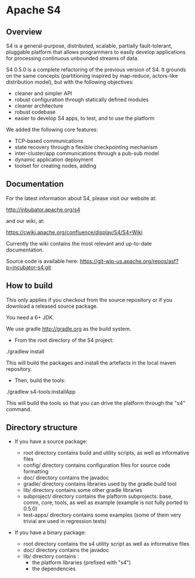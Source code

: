 Apache S4
=========

Overview
--------
S4 is a general-purpose, distributed, scalable, partially fault-tolerant, pluggable platform that allows programmers to easily develop applications for processing continuous unbounded streams of data.

S4 0.5.0 is a complete refactoring of the previous version of S4. It grounds on the same concepts (partitioning inspired by map-reduce, actors-like distribution model), but with the following objectives:

- cleaner and simpler API
- robust configuration through statically defined modules
- cleaner architecture
- robust codebase
- easier to develop S4 apps, to test, and to use the platform

We added the following core features:

- TCP-based communications
- state recovery through a flexible checkpointing mechanism
- inter-cluster/app communications through a pub-sub model
- dynamic application deployment
- toolset for creating nodes, adding


Documentation
-------------

For the latest information about S4, please visit our website at:

   http://inbubator.apache.org/s4

and our wiki, at:

   https://cwiki.apache.org/confluence/display/S4/S4+Wiki

Currently the wiki contains the most relevant and up-to-date documentation.

Source code is available here: https://git-wip-us.apache.org/repos/asf?p=incubator-s4.git



How to build
------------
This only applies if you checkout from the source repository or if you download a released source package.

You need a 6+ JDK.

We use gradle http://gradle.org as the build system.

* From the root directory of the S4 project:

./gradlew install

This will build the packages and install the artefacts in the local maven repository.

* Then, build the tools:

./gradlew s4-tools:installApp

This will build the tools so that you can drive the platform through the "s4" command.


Directory structure
-------------------
* If you have a  source package:
	- root directory contains build and utility scripts, as well as informative files
	- config/ directory contains configuration files for source code formatting
	- doc/ directory contains the javadoc
	- gradle/ directory contains libraries used by the gradle build tool
	- lib/ directory contains some other gradle libraries 
	- subproject/ directory contains the plaftorm subprojects: base, comm, core, tools, as well as example (example is not fully ported to 0.5.0)
	- test-apps/ directory contains some examples (some of them very trivial are used in regression tests)



* If you have a binary package:
	- root directory contains the s4 utility script as well as informative files
	- doc/ directory contains the javadoc
	- lib/ directory contains :
		* the platform libraries (prefixed with "s4")
		* the dependencies




